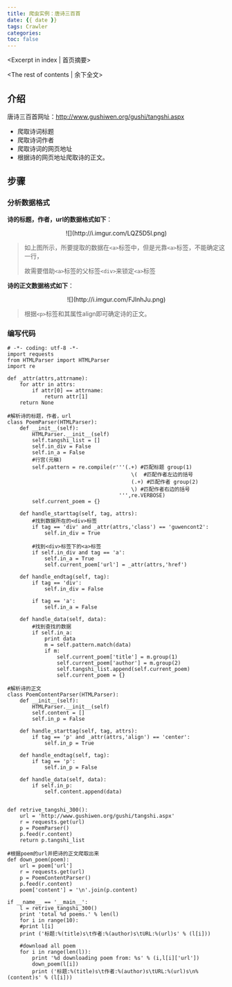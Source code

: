 ```yaml
---
title: 爬虫实例：唐诗三百首
date: {{ date }}
tags: Crawler
categories:
toc: false
---
```

<Excerpt in index | 首页摘要> 
<!-- more -->
<The rest of contents | 余下全文>

## 介绍

唐诗三百首网址：http://www.gushiwen.org/gushi/tangshi.aspx

- 爬取诗词标题
- 爬取诗词作者
- 爬取诗词的网页地址
- 根据诗的网页地址爬取诗的正文。

## 步骤

### 分析数据格式

**诗的标题，作者，url的数据格式如下**：

<center>![](http://i.imgur.com/LQZ5D5l.png)</center>


>如上图所示，所要提取的数据在`<a>`标签中，但是光靠`<a>`标签，不能确定这一行，
>
>故需要借助`<a>`标签的父标签`<div>`来锁定`<a>`标签

**诗的正文数据格式如下**：
<center>![](http://i.imgur.com/FJlnhJu.png)</center>

>根据`<p>`标签和其属性align即可确定诗的正文。



### 编写代码



	# -*- coding: utf-8 -*-
	import requests
	from HTMLParser import HTMLParser
	import re

	def _attr(attrs,attrname):
    	for attr in attrs:
        	if attr[0] == attrname:
            	return attr[1]
    	return None

	#解析诗的标题，作者，url
	class PoemParser(HTMLParser):
    	def __init__(self):
        	HTMLParser.__init__(self)
        	self.tangshi_list = []
        	self.in_div = False
        	self.in_a = False
			#行宫(元稹)
        	self.pattern = re.compile(r'''(.+) #匹配标题 group(1)
                                        	\(  #匹配作者左边的括号
                                        	(.+) #匹配作者 group(2)
                                        	\) #匹配作者右边的括号
                                        ''',re.VERBOSE)
        	self.current_poem = {}

    	def handle_starttag(self, tag, attrs):
        	#找到数据所在的<div>标签
        	if tag == 'div' and _attr(attrs,'class') == 'guwencont2':
            	self.in_div = True

        	#找到<div>标签下的<a>标签
        	if self.in_div and tag == 'a':
            	self.in_a = True
            	self.current_poem['url'] = _attr(attrs,'href')

    	def handle_endtag(self, tag):
        	if tag == 'div':
            	self.in_div = False

        	if tag == 'a':
            	self.in_a = False

    	def handle_data(self, data):
        	#找到查找的数据
        	if self.in_a:
            	print data
            	m = self.pattern.match(data)
            	if m:
                	self.current_poem['title'] = m.group(1)
                	self.current_poem['author'] = m.group(2)
                	self.tangshi_list.append(self.current_poem)
                	self.current_poem = {}

	#解析诗的正文
	class PoemContentParser(HTMLParser):
    	def __init__(self):
        	HTMLParser.__init__(self)
        	self.content = []
        	self.in_p = False

    	def handle_starttag(self, tag, attrs):
        	if tag == 'p' and _attr(attrs,'align') == 'center':
            	self.in_p = True

    	def handle_endtag(self, tag):
        	if tag == 'p':
            	self.in_p = False

    	def handle_data(self, data):
        	if self.in_p:
            	self.content.append(data)

	
	def retrive_tangshi_300():
    	url = 'http://www.gushiwen.org/gushi/tangshi.aspx'
    	r = requests.get(url)
    	p = PoemParser()
    	p.feed(r.content)
    	return p.tangshi_list

	#根据poem的url并把诗的正文爬取出来
	def down_poem(poem):
    	url = poem['url']
    	r = requests.get(url)
    	p = PoemContentParser()
    	p.feed(r.content)
    	poem['content'] = '\n'.join(p.content)

	if __name__ == '__main__':
    	l = retrive_tangshi_300()
    	print 'total %d poems.' % len(l)
    	for i in range(10):
        #print l[i]
        print ('标题:%(title)s\t作者:%(author)s\tURL:%(url)s' % (l[i]))

    	#download all poem
    	for i in range(len(l)):
        	print '%d downloading poem from: %s' % (i,l[i]['url'])
        	down_poem(l[i])
        	print ('标题:%(title)s\t作者:%(author)s\tURL:%(url)s\n%(content)s' % (l[i]))



